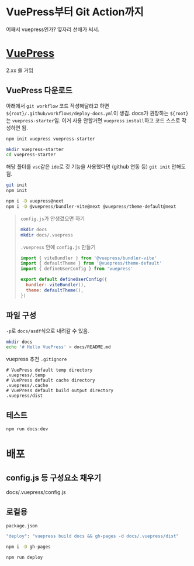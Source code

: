 # VuePress부터 Git Action까지
어째서 vuepress인가? 옆자리 선배가 써서.

# [VuePress](https://vuepress.github.io/guide/getting-started.html)
2.xx 쓸 거임
## VuePress 다운로드
아래에서 `git workflow` 코드 작성해달라고 하면 `${root}/.github/workflows/deploy-docs.yml`이 생김. docs가 권장하는 `${root}`는 `vuepress-starter`임. 이거 사용 안할거면 `vuepress` `install`하고 코드 스스로 작성하면 됨.
```bash
npm init vuepress vuepress-starter
```
```bash
mkdir vuepress-starter
cd vuepress-starter
```
해당 폴더를 `vsc`같은 `ide`로 깃 기능을 사용했다면 (github 연동 등) `git init` 안해도 됨.
```bash
git init
npm init
```
``` bash
npm i -D vuepress@next
npm i -D @vuepress/bundler-vite@next @vuepress/theme-default@next
```
> `config.js`가 안생겼으면 하기
> ```bash
> mkdir docs
> mkdir docs/.vuepress
> ```
> `.vuepress` 안에 `config.js` 만들기
> ```js
> import { viteBundler } from '@vuepress/bundler-vite'
> import { defaultTheme } from '@vuepress/theme-default'
> import { defineUserConfig } from 'vuepress'
> 
> export default defineUserConfig({
>   bundler: viteBundler(),
>   theme: defaultTheme(),
> })
> ```

## 파일 구성
`-p`로 `docs/asdf`식으로 내려갈 수 있음.
```bash
mkdir docs
echo '# Hello VuePress' > docs/README.md
```
vuepress 추천 `.gitignore`
```
# VuePress default temp directory
.vuepress/.temp
# VuePress default cache directory
.vuepress/.cache
# VuePress default build output directory
.vuepress/dist
```

## 테스트
```bash
npm run docs:dev
```

# 배포
## config.js 등 구성요소 채우기
docs/.vuepress/config.js

## 로컬용
`package.json`
```bash
"deploy": "vuepress build docs && gh-pages -d docs/.vuepress/dist"
```
```bash
npm i -D gh-pages
```
```bash
npm run deploy
```
